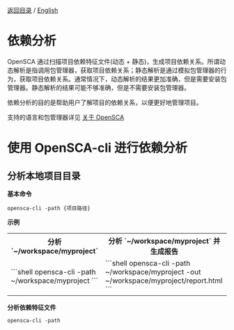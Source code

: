 [返回目录](/docs/README-zh-CN.md) / [English](./Dependency_Analysis.md)

# 依赖分析

OpenSCA 通过扫描项目依赖特征文件(动态 + 静态)，生成项目依赖关系。所谓动态解析是指调用包管理器，获取项目依赖关系；静态解析是通过模拟包管理器的行为，获取项目依赖关系。通常情况下，动态解析的结果更加准确，但是需要安装包管理器。静态解析的结果可能不够准确，但是不需要安装包管理器。

依赖分析的目的是帮助用户了解项目的依赖关系，以便更好地管理项目。

支持的语言和包管理器详见 [关于 OpenSCA](/docs/About_OpenSCA-zh_CN.md)

# 使用 OpenSCA-cli 进行依赖分析

## 分析本地项目目录

**基本命令**

 ```shell
 opensca-cli -path {项目路径}
 ```

**示例**

<table>
<tr>
<th align="center">分析 `~/workspace/myproject`</th>
<th align="center">分析 `~/workspace/myproject` 并生成报告</th>
</tr>
<tr>
<td>
```shell
opensca-cli -path ~/workspace/myproject
```
</td>
<td>
```shell
opensca-cli -path ~/workspace/myproject -out ~/workspace/myproject/report.html
```
</td>
</tr>
</table>

 **分析依赖特征文件**

 ```shell
 opensca-cli -path